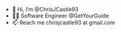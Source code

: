 - 👋 Hi, I’m @ChrisJCastle93
- 👨‍💻 Software Engineer @GetYourGuide
- 📫 Reach me chrisjcastle93 at gmail.com

<!---
ChrisJCastle93/ChrisJCastle93 is a ✨ special ✨ repository because its `README.md` (this file) appears on your GitHub profile.
You can click the Preview link to take a look at your changes.
--->
